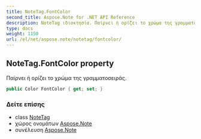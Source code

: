 ```yaml
---
title: NoteTag.FontColor
second_title: Aspose.Note for .NET API Reference
description: NoteTag ιδιοκτησία. Παίρνει ή ορίζει το χρώμα της γραμματοσειράς.
type: docs
weight: 1150
url: /el/net/aspose.note/notetag/fontcolor/
---
```

## NoteTag.FontColor property

Παίρνει ή ορίζει το χρώμα της γραμματοσειράς.

```csharp
public Color FontColor { get; set; }
```

### Δείτε επίσης

* class [NoteTag](../)
* χώρος ονομάτων [Aspose.Note](../../notetag/)
* συνέλευση [Aspose.Note](../../../)


